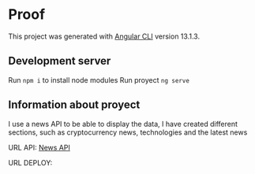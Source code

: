 # Proof

This project was generated with [Angular CLI](https://github.com/angular/angular-cli) version 13.1.3.

## Development server

Run `npm i` to install node modules
Run proyect `ng serve` 


## Information about proyect

I use a news API to be able to display the data, I have created different sections, such as cryptocurrency news, technologies and the latest news

URL API: [News API](https://newsapi.org/)

URL DEPLOY: 